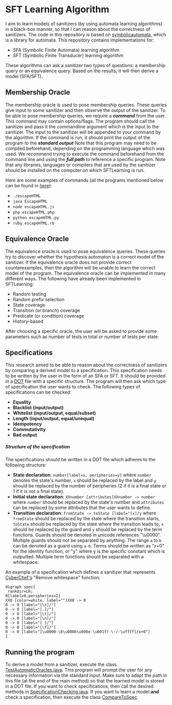 # SFT Learning Algorithm
I aim to learn models of sanitizers (by using automata learning algorithms) in a black-box manner, so that I can reason about the correctness of sanitizers. 
The code in this repository is based on [symbolicautomata](https://github.com/lorisdanto/symbolicautomata), which is a library for automata. 
This repository contains implementations for:
* SFA (Symbolic Finite Automata) learning algorithm
* SFT (Symbolic Finite Transducer) learning algorithm

These algorithms can ask a sanitizer two types of questions: a membership query or an equivalence query. Based on the results, it will then derive a model (SFA/SFT).


## Membership Oracle
The membership oracle is used to pose membership queries. These queries give input to some sanitizer and then observe the output of the sanitizer. 
To be able to pose membership queries, we require a _**command**_ from the user.
This command may contain options/flags.
The program should call the sanitizer and pass it the commandline argument which is the input to the sanitizer.
The input to the sanitizer will be appended to your command by the algorithm.
If the command is run, it should print the output of the program to the _**standard output**_
Note that this program may need to be compiled beforehand, depending on the programming language which was used.
We recommend trying to execute the command beforehand from the command line and using the *__full path__* to reference a specific program.
Note that any libraries, languages or compilers that are used by the sanitizer should be installed on the computer on which SFTLearning is run.

Here are some examples of commands (all the programs mentioned below can be found in [here](https://github.com/Sophietje/SFTLearning/tree/master/Sanitizers/src)):
- ```./escapeHTML```
- ```java EscapeHTML```
- ```node escapeHTML.js```
- ```php escapeHTML.php```
- ```python escapeHTML.py```
- ```ruby escapeHTML.rb```


## Equivalence Oracle
The equivalence oracle is used to pose equivalence queries. These queries try to discover whether the hypothesis automaton is a correct model of the sanitizer.
If the equivalence oracle does not provide correct counterexamples, then the algorithm will be unable to learn the correct model of the program.
The equivalence oracle can be implemented in many different ways. The following have already been implemented in SFTLearning:
* Random testing
* Random prefix selection
* State coverage
* Transition (or branch) coverage
* Predicate (or condition) coverage
* History-based 

After choosing a specific oracle, the user will be asked to provide some parameters such as number of tests in total or number of tests per state.


## Specifications
This research aimed to be able to reason about the correctness of sanitizers by comparing a derived model to a specification. This specification needs to be written by the user in the form of an SFA or SFT.
It should be provided in a [DOT](https://en.wikipedia.org/wiki/DOT_(graph_description_language)) file with a specific structure.
The program will then ask which type of specification the user wants to check.
The following types of specifications can be checked:
* **Equality**
* **Blacklist (input/output)**
* **Whitelist (input/output, equal/subset)**
* **Length (input/output, equal/unequal)**
* **Idempotency**
* **Commutativity**
* **Bad output**

##### Structure of the specification
The specifications should be written in a DOT file which adheres to the following structure:
* **State declaration**: ```number[label=x, peripheries=y]``` where ```number``` denotes the state's number, ```x``` should be replaced by the label and ```y``` should be replaced by the number of peripheries (2 if it is a final state or 1 if it is not a final state).
* **Initial state declaration**: ```XXnumber [attributes]XXnumber -> number``` where ```number``` should be replaced by the state's number and ```attributes``` can be replaced by some attributes that the user wants to define. 
* **Transition declaration**: ```fromState -> toState [label="[x]/y``` where ```fromState``` should be replaced by the state where the transition starts, ```toState``` should be replaced by the state  where the transition leads to, ```x``` should be replaced by the guard and ```y``` should be replaced by the term functions. Guards should be denoted in unicode references "\u0000". Multiple guards should not be separated by anything. The range ```a``` to ```b``` can be denoted as a guard using ```a-b```. Terms should be written as "x+0" for the identity function, or "y" where y is the specific constant which is outputted. Multiple term functions should be separated with a whitespace.

An example of a specification which defines a sanitizer that represents [CyberChef's](https://github.com/gchq/CyberChef) "Remove whitespace" function:
```
digraph spec{
 rankdir=LR;
0[label=0,peripheries=2]
XX0 [color=white, label=""]XX0 -> 0
0 -> 0 [label="[\r]/"]
0 -> 0 [label="[.]/"]
0 -> 0 [label="[\t]/"]
0 -> 0 [label="[\n]/"]
0 -> 0 [label="[ ]/"]
0 -> 0 [label="[\f]/"]
0 -> 0 [label="[\u0000-\b\u000b\u000e-\u001f!-\-/-\uffff]/x+0"]
}
```



## Running the program
To derive a model from a sanitizer, execute the class [TestAutomaticOracles.java](https://github.com/Sophietje/SFTLearning/blob/master/SVPAlib/src/sftlearning/TestAutomaticOracles.java).
This program will prompt the user for any necessary information via the standard input.
Make sure to adapt the path in this file (at the end of the main method) so that the learned model is stored in a DOT file.
If you want to check specifications, then call the desired methods in [SpecificationChecking.java](https://github.com/Sophietje/SFTLearning/blob/master/SVPAlib/src/sftlearning/SpecificationChecking.java).
If you want to learn a model **and** check a specification, then execute the class [CompareToSpec](https://github.com/Sophietje/SFTLearning/blob/master/SVPAlib/src/sftlearning/CompareToSpec.java).
